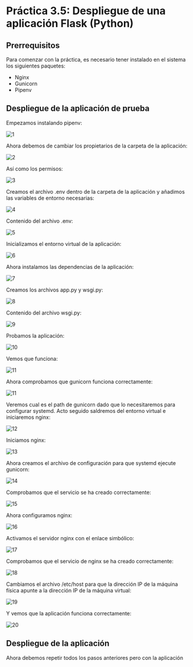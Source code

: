# Práctica 3.5: Despliegue de una aplicación Flask (Python)

## Prerrequisitos

Para comenzar con la práctica, es necesario tener instalado en el sistema los siguientes paquetes:
- Nginx
- Gunicorn
- Pipenv

## Despliegue de la aplicación de prueba

Empezamos instalando pipenv:

![1](includes/images/1.png)

Ahora debemos de cambiar los propietarios de la carpeta de la aplicación:

![2](includes/images/4.png)

Así como los permisos:

![3](includes/images/5.png)

Creamos el archivo .env dentro de la carpeta de la aplicación y añadimos las variables de entorno necesarias:

![4](includes/images/6.png)

Contenido del archivo .env:

![5](includes/images/7.png)

Inicializamos el entorno virtual de la aplicación:

![6](includes/images/8.png)

Ahora instalamos las dependencias de la aplicación:

![7](includes/images/9.png)

Creamos los archivos app.py y wsgi.py:

![8](includes/images/10.png)

Contenido del archivo wsgi.py:

![9](includes/images/11.png)

Probamos la aplicación:

![10](includes/images/14.png)

Vemos que funciona:

![11](includes/images/16.png)

Ahora comprobamos que gunicorn funciona correctamente:

![11](includes/images/17.png)

Veremos cual es el path de gunicorn dado que lo necesitaremos para configurar systemd.
Acto seguido saldremos del entorno virtual e iniciaremos nginx:

![12](includes/images/18.png)

Iniciamos nginx:

![13](includes/images/20.png)

Ahora creamos el archivo de configuración para que systemd ejecute gunicorn:

![14](includes/images/21.png)

Comprobamos que el servicio se ha creado correctamente:

![15](includes/images/22.png)

Ahora configuramos nginx:

![16](includes/images/23.png)

Activamos el servidor nginx con el enlace simbólico:

![17](includes/images/24.png)

Comprobamos que el servicio de nginx se ha creado correctamente:

![18](includes/images/26.png)

Cambiamos el archivo /etc/host para que la dirección IP de la máquina física apunte a la dirección IP de la máquina virtual:

![19](includes/images/27.png)

Y vemos que la aplicación funciona correctamente:

![20](includes/images/28.png)

## Despliegue de la aplicación

Ahora debemos repetir todos los pasos anteriores pero con la aplicación 